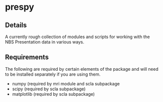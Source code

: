 prespy
======

Details
-------

A currently rough collection of modules and scripts for working with the NBS
Presentation data in various ways.

Requirements
------------

The following are required by certain elements of the package and will need to
be installed separately if you are using them.

+ numpy (required by mri module and scla subpackage
+ scipy (required by scla subpackage)
+ matplotlib (required by scla subpackage)
